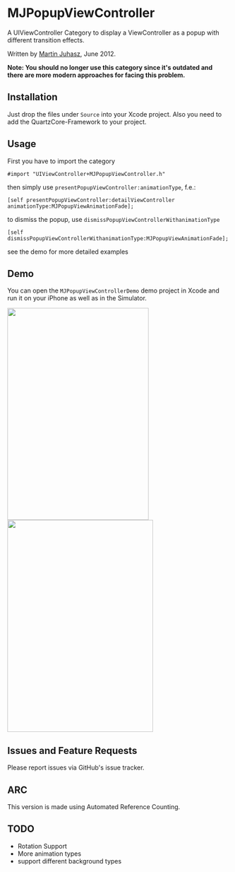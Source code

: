 # MJPopupViewController

A UIViewController Category to display a ViewController as a popup with different transition effects.

Written by [Martin Juhasz](http://martinjuhasz.de), June 2012.

**Note: You should no longer use this category since it's outdated and there are more modern approaches for facing this problem.**

## Installation

Just drop the files under `Source` into your Xcode project.
Also you need to add the QuartzCore-Framework to your project.


## Usage

First you have to import the category

	#import "UIViewController+MJPopupViewController.h"
	
then simply use `presentPopupViewController:animationType`, f.e.:
	
	[self presentPopupViewController:detailViewController animationType:MJPopupViewAnimationFade];
	
to dismiss the popup, use `dismissPopupViewControllerWithanimationType`
	
	[self dismissPopupViewControllerWithanimationType:MJPopupViewAnimationFade];
	
see the demo for more detailed examples



## Demo

You can open the `MJPopupViewControllerDemo` demo project in Xcode and run it on your iPhone as well as in the Simulator.

<img src="https://raw.github.com/martinjuhasz/MJPopupViewController/master/assets/demo1.png" width="320" height="480"/>
<img src="https://raw.github.com/martinjuhasz/MJPopupViewController/master/assets/demo2.png" width="330" height="480"/>


## Issues and Feature Requests

Please report issues via GitHub's issue tracker.


## ARC

This version is made using Automated Reference Counting.


## TODO

- Rotation Support
- More animation types
- support different background types

